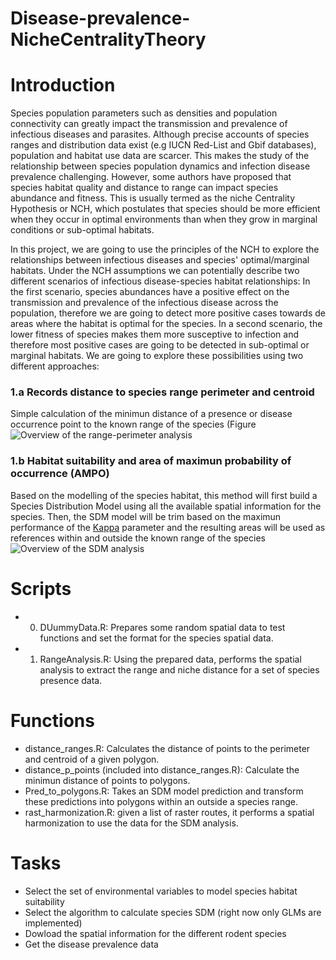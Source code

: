 # Disease-prevalence-NicheCentralityTheory
# Introduction
Species population parameters such as densities and population connectivity can greatly impact the transmission and prevalence of infectious diseases and parasites. Although precise accounts of species ranges and distribution data exist (e.g IUCN Red-List and Gbif databases), population and habitat use data are scarcer. This makes the study of the relationship between species population dynamics and infection disease prevalence challenging. However, some authors have proposed that species habitat quality and distance to range can impact species abundance and fitness. This is usually termed as the niche Centrality Hypothesis or NCH, which postulates that species should be more efficient when they occur in optimal environments than when they grow in marginal conditions or sub-optimal habitats.  

In this project, we are going to use the principles of the NCH to explore the relationships between infectious diseases and species' optimal/marginal habitats. Under the NCH assumptions we can potentially describe two different scenarios of infectious disease-species habitat relationships: In the first scenario, species abundances have a positive effect on the transmission and prevalence of the infectious disease across the population, therefore we are going to detect more positive cases towards de areas where the habitat is optimal for the species. In a second scenario, the lower fitness of species makes them more susceptive to infection and therefore most positive cases are going to be detected in sub-optimal or marginal habitats.  We are going to explore these possibilities using two different approaches: 
### 1.a Records distance to species range perimeter and centroid
Simple calculation of the minimun distance of a presence or disease occurrence point to the known range of the species (Figure
![Overview of the range-perimeter analysis](Range_distance.png)

### 1.b Habitat suitability and area of maximun probability of occurrence (AMPO)
Based on the modelling of the species habitat, this method will first build a Species Distribution Model using all the available spatial information for the species. Then, the SDM model will be trim based on the maximun performance of the [Kappa]() parameter and the resulting areas will be used as references within and outside the known range of the species 
![Overview of the SDM analysis](SDM_distance.png)

# Scripts
- 0. DUummyData.R: Prepares some random spatial data to test functions and set the format for the species spatial data.
- 1. RangeAnalysis.R: Using the prepared data, performs the spatial analysis to extract the range and niche distance for a set of species presence data.
# Functions
- distance_ranges.R: Calculates the distance of points to the perimeter and centroid of a given polygon.
- distance_p_points (included into distance_ranges.R): Calculate the minimun distance of points to polygons.
- Pred_to_polygons.R: Takes an SDM model prediction and transform these predictions into polygons within an outside a species range.
- rast_harmonization.R: given a list of raster routes, it performs a spatial harmonization to use the data for the SDM analysis. 

# Tasks
- Select the set of environmental variables to model species habitat suitability
- Select the algorithm to calculate species SDM (right now only GLMs are implemented)
- Dowload the spatial information for the different rodent species
- Get the disease prevalence data
